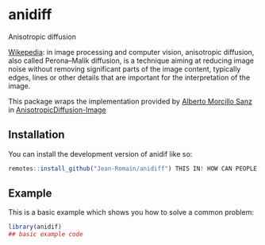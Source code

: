 # anidiff

Anisotropic diffusion

[Wikepedia](https://en.wikipedia.org/wiki/Anisotropic_diffusion): in image processing and computer vision, anisotropic diffusion, also called Perona–Malik diffusion, is a technique aiming at reducing image noise without removing significant parts of the image content, typically edges, lines or other details that are important for the interpretation of the image.

This package wraps the implementation provided by [Alberto Morcillo Sanz](https://github.com/MorcilloSanz) in [AnisotropicDiffusion-Image](https://github.com/MorcilloSanz/AnisotropicDiffusion-Image)

## Installation

You can install the development version of anidif like so:

```r
remotes::install_github("Jean-Romain/anidiff") THIS IN! HOW CAN PEOPLE INSTALL YOUR DEV PACKAGE?
```

## Example

This is a basic example which shows you how to solve a common problem:

``` r
library(anidif)
## basic example code
```

